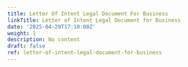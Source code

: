 ```yaml
---
title: Letter Of Intent Legal Document For Business
linkTitle: Letter of Intent Legal Document for Business
date: '2025-04-29T17:10:00Z'
weight: 1
description: No content
draft: false
ref: letter-of-intent-legal-document-for-business
---
```


